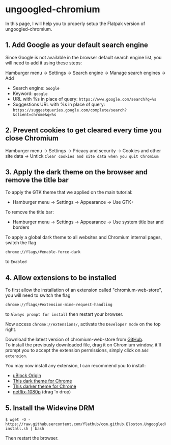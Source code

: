 # ungoogled-chromium

In this page, I will help you to properly setup the Flatpak version of ungoogled-chromium.

## 1. Add Google as your default search engine

Since Google is not available in the browser default search engine list, you will need to add it using these steps:

Hamburger menu -> Settings -> Search engine -> Manage search engines -> Add
- Search engine: `Google`
- Keyword: `google`
- URL with %s in place of query: `https://www.google.com/search?q=%s`
- Suggestions URL with %s in place of query: `https://suggestqueries.google.com/complete/search?&client=chrome&q=%s`

## 2. Prevent cookies to get cleared every time you close Chromium

Hamburger menu -> Settings -> Pricacy and security -> Cookies and other site data -> Untick `Clear cookies and site data when you quit Chromium`

## 3. Apply the dark theme on the browser and remove the title bar

To apply the GTK theme that we applied on the main tutorial:  
- Hamburger menu -> Settings -> Appearance -> Use GTK+

To remove the title bar:  
- Hamburger menu -> Settings -> Appearance -> Use system title bar and borders

To apply a global dark theme to all websites and Chromium internal pages, switch the flag
```
chrome://flags/#enable-force-dark
```
to `Enabled`

## 4. Allow extensions to be installed

To first allow the installation of an extension called "chromium-web-store", you will need to switch the flag
```
chrome://flags/#extension-mime-request-handling
```
to `Always prompt for install` then restart your browser.

Now access `chrome://extensions/`, activate the `Developer mode` on the top right.

Download the latest version of chromium-web-store from [GitHub](https://github.com/NeverDecaf/chromium-web-store/releases).  
To install the previously downloaded file, drag it on Chromium window, it'll prompt you to accept the extension permissions, simply click on `Add extension`.

You may now install any extension, I can recommend you to install:
- [uBlock Origin](https://chrome.google.com/webstore/detail/ublock-origin/cjpalhdlnbpafiamejdnhcphjbkeiagm)
- [This dark theme for Chrome](https://chrome.google.com/webstore/detail/dark-theme-for-google-chr/annfbnbieaamhaimclajlajpijgkdblo)
- [This darker theme for Chrome](https://chrome.google.com/webstore/detail/dark-material-black-theme/oifnkbmbefokhdgjfklofplpoglekipa)
- [netflix-1080p](https://github.com/jangxx/netflix-1080p/releases) (drag 'n drop)

## 5. Install the Widevine DRM

```
$ wget -O - https://raw.githubusercontent.com/flathub/com.github.Eloston.UngoogledChromium/beta/widevine-install.sh | bash
```
Then restart the browser.